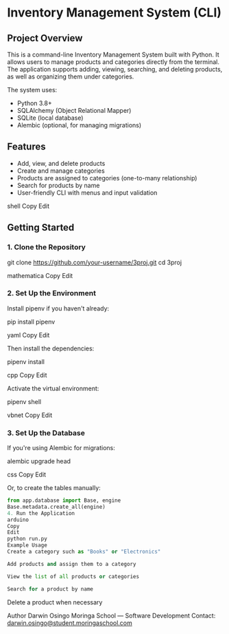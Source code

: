 # Inventory Management System (CLI)

## Project Overview

This is a command-line Inventory Management System built with Python. It allows users to manage products and categories directly from the terminal. The application supports adding, viewing, searching, and deleting products, as well as organizing them under categories.

The system uses:

- Python 3.8+
- SQLAlchemy (Object Relational Mapper)
- SQLite (local database)
- Alembic (optional, for managing migrations)

## Features

- Add, view, and delete products
- Create and manage categories
- Products are assigned to categories (one-to-many relationship)
- Search for products by name
- User-friendly CLI with menus and input validation


shell
Copy
Edit

## Getting Started

### 1. Clone the Repository

git clone https://github.com/your-username/3proj.git
cd 3proj

mathematica
Copy
Edit

### 2. Set Up the Environment

Install pipenv if you haven't already:

pip install pipenv

yaml
Copy
Edit

Then install the dependencies:

pipenv install

cpp
Copy
Edit

Activate the virtual environment:

pipenv shell

vbnet
Copy
Edit

### 3. Set Up the Database

If you're using Alembic for migrations:

alembic upgrade head

css
Copy
Edit

Or, to create the tables manually:

```python
from app.database import Base, engine
Base.metadata.create_all(engine)
4. Run the Application
arduino
Copy
Edit
python run.py
Example Usage
Create a category such as "Books" or "Electronics"

Add products and assign them to a category

View the list of all products or categories

Search for a product by name
```

Delete a product when necessary

Author
Darwin Osingo
Moringa School — Software Development
Contact: darwin.osingo@student.moringaschool.com
